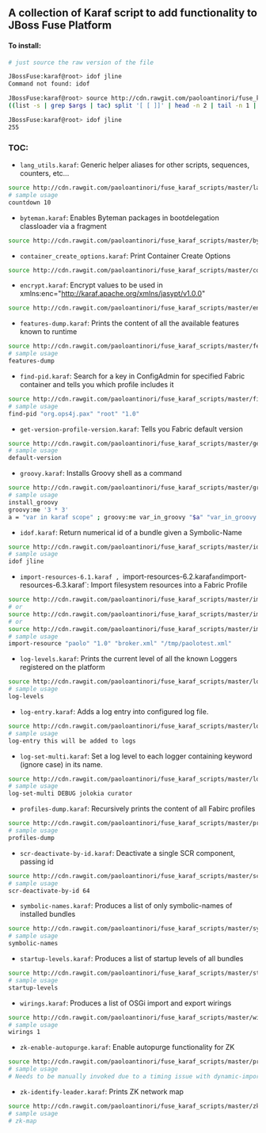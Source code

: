 A collection of Karaf script to add functionality to JBoss Fuse Platform
------------------------------------------------------------------------

#### To install:

```bash
# just source the raw version of the file

JBossFuse:karaf@root> idof jline
Command not found: idof

JBossFuse:karaf@root> source http://cdn.rawgit.com/paoloantinori/fuse_karaf_scripts/master/idof.karaf
((list -s | grep $args | tac) split '[ [ ]]' | head -n 2 | tail -n 1 | tac) trim

JBossFuse:karaf@root> idof jline
255
```

### TOC:
- `lang_utils.karaf`: Generic helper aliases for other scripts, sequences, counters, etc...
```bash
source http://cdn.rawgit.com/paoloantinori/fuse_karaf_scripts/master/lang_utils.karaf
# sample usage
countdown 10
```

- `byteman.karaf`: Enables Byteman packages in bootdelegation classloader via a fragment 
```bash
source http://cdn.rawgit.com/paoloantinori/fuse_karaf_scripts/master/byteman.karaf
```


- `container_create_options.karaf`: Print Container Create Options
```bash
source http://cdn.rawgit.com/paoloantinori/fuse_karaf_scripts/master/container_create_options.karaf
```

- `encrypt.karaf`: Encrypt values to be used in xmlns:enc="http://karaf.apache.org/xmlns/jasypt/v1.0.0"
```bash
source http://cdn.rawgit.com/paoloantinori/fuse_karaf_scripts/master/encrypt.karaf
```

- `features-dump.karaf`: Prints the content of all the available features known to runtime
```bash
source http://cdn.rawgit.com/paoloantinori/fuse_karaf_scripts/master/features-dump.karaf
# sample usage
features-dump 
```

- `find-pid.karaf`: Search for a key in ConfigAdmin for specified Fabric container and tells you which profile includes it
```bash
source http://cdn.rawgit.com/paoloantinori/fuse_karaf_scripts/master/find-pid.karaf
# sample usage
find-pid "org.ops4j.pax" "root" "1.0" 
```

- `get-version-profile-version.karaf`: Tells you Fabric default version
```bash
source http://cdn.rawgit.com/paoloantinori/fuse_karaf_scripts/master/get-version-profile-version.karaf
# sample usage
default-version
```

- `groovy.karaf`: Installs Groovy shell as a command
```bash
source http://cdn.rawgit.com/paoloantinori/fuse_karaf_scripts/master/groovy.karaf
# sample usage
install_groovy
groovy:me '3 * 3'
a = "var in karaf scope" ; groovy:me var_in_groovy "$a" "var_in_groovy * 3" # ex. showing forwarding of karaf vars to groovy context
```

- `idof.karaf`: Return numerical id of a bundle given a Symbolic-Name
```bash
source http://cdn.rawgit.com/paoloantinori/fuse_karaf_scripts/master/idof.karaf
# sample usage
idof jline
```

- `import-resources-6.1.karaf , `import-resources-6.2.karaf` and `import-resources-6.3.karaf`: Import filesystem resources into a Fabric Profile
```bash
source http://cdn.rawgit.com/paoloantinori/fuse_karaf_scripts/master/import-resources-6.1.karaf
# or
source http://cdn.rawgit.com/paoloantinori/fuse_karaf_scripts/master/import-resources-6.2.karaf
# or
source http://cdn.rawgit.com/paoloantinori/fuse_karaf_scripts/master/import-resources-6.3.karaf
# sample usage
import-resource "paolo" "1.0" "broker.xml" "/tmp/paolotest.xml"
```

- `log-levels.karaf`: Prints the current level of all the known Loggers registered on the platform 
```bash
source http://cdn.rawgit.com/paoloantinori/fuse_karaf_scripts/master/log-levels.karaf
# sample usage
log-levels
```

- `log-entry.karaf`: Adds a log entry into configured log file.
```bash
source http://cdn.rawgit.com/paoloantinori/fuse_karaf_scripts/master/log-entry.karaf
# sample usage
log-entry this will be added to logs
```

- `log-set-multi.karaf`: Set a log level to each logger containing keyword (ignore case) in its name.
```bash
source http://cdn.rawgit.com/paoloantinori/fuse_karaf_scripts/master/log-set-multi.karaf
# sample usage
log-set-multi DEBUG jolokia curator
```

- `profiles-dump.karaf`: Recursively prints the content of all Fabirc profiles 
```bash
source http://cdn.rawgit.com/paoloantinori/fuse_karaf_scripts/master/profiles-dump.karaf
# sample usage
profiles-dump
```

- `scr-deactivate-by-id.karaf`: Deactivate a single SCR component, passing id
```bash
source http://cdn.rawgit.com/paoloantinori/fuse_karaf_scripts/master/scr-deactivate-by-id.karaf
# sample usage
scr-deactivate-by-id 64
```

- `symbolic-names.karaf`: Produces a list of only symbolic-names of installed bundles
```bash
source http://cdn.rawgit.com/paoloantinori/fuse_karaf_scripts/master/symbolic-names.karaf
# sample usage
symbolic-names
```

- `startup-levels.karaf`: Produces a list of startup levels of all bundles
```bash
source http://cdn.rawgit.com/paoloantinori/fuse_karaf_scripts/master/startup-levels.karaf
# sample usage
startup-levels
```

- `wirings.karaf`: Produces a list of OSGi import and export wirings
```bash
source http://cdn.rawgit.com/paoloantinori/fuse_karaf_scripts/master/wirings.karaf
# sample usage
wirings 1
```

- `zk-enable-autopurge.karaf`: Enable autopurge functionality for ZK 
```bash
source http://cdn.rawgit.com/paoloantinori/fuse_karaf_scripts/master/profiles-dump.karaf
# sample usage
# Needs to be manually invoked due to a timing issue with dynamic-import!!!
```

- `zk-identify-leader.karaf`: Prints ZK network map 
```bash
source http://cdn.rawgit.com/paoloantinori/fuse_karaf_scripts/master/zk-identify-leader.karaf
# sample usage
# zk-map
```
